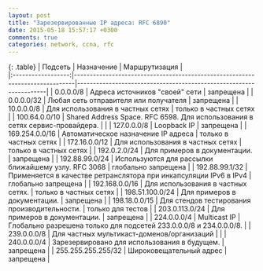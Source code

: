 ```yaml
---
layout: post
title: "Зарезервированные IP адреса: RFC 6890"
date: 2015-05-18 15:57:17 +0300
comments: true
categories: network, ccna, rfc
---
```

{: .table}
|       Подсеть      | Назначение                                                                   | Маршрутизация                                                      |  
|:------------------:|------------------------------------------------------------------------------|--------------------------------------------------------------------|
| 0.0.0.0/8          | Адреса источников "своей" сети                                               | запрещена                                                          |
| 0.0.0.0/32         | Любая сеть отправителя или получателя                                        | запрещена                                                          |
| 10.0.0.0/8         | Для использования в частных сетях                                            | только в частных сетях                                             |
| 100.64.0.0/10      | Shared Address Space. RFC 6598. Для использования в сетях сервис-провайдера. |                                                                    |
| 127.0.0.0/8        | Loopback IP                                                                  | запрещена                                                          |
| 169.254.0.0/16     | Автоматическое назначение IP адреса                                          | только в частных сетях                                             | 
| 172.16.0.0/12      | Для использования в частных сетях                                            | только в частных сетях                                             |
| 192.0.2.0/24       | Для примеров в документации.                                                 | запрещена                                                          |
| 192.88.99.0/24     | Используются для рассылки ближайшему узлу. RFC 3068                          | глобально запрещена                                                |
| 192.88.99.1/32     | Применяется в качестве ретранслятора при инкапсуляции IPv6 в IPv4            | глобально запрещена                                                |
| 192.168.0.0/16     | Для использования в частных сетях.                                           | только в частных сетях                                             |
| 198.51.100.0/24    | Для примеров в документации.                                                 | запрещена                                                          |
| 198.18.0.0/15      | Для стендов тестирования производительности.                                 | только для тестов                                                  |
| 203.0.113.0/24     | Для примеров в документации.                                                 | запрещена                                                          |
| 224.0.0.0/4        | Multicast IP                                                                 | Глобально разрешена только для подсетей 233.0.0.0/8 и 234.0.0.0/8. |
| 239.0.0.0/8        | Для частных мультикаст-доменов/организаций                                   |                                                                    |
| 240.0.0.0/4        | Зарезервировано для использования в будущем.                                 | запрещена                                                          |
| 255.255.255.255/32 | Широковещательный адрес                                                      | запрещена                                                          |
